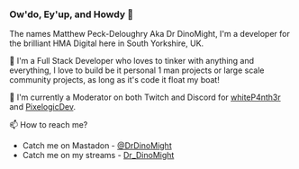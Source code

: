 ### Ow'do, Ey'up, and Howdy 👋

The names Matthew Peck-Deloughry Aka Dr DinoMight, I'm a developer for the brilliant HMA Digital here in South Yorkshire, UK.

💬 I'm a Full Stack Developer who loves to tinker with anything and everything, I love to build be it personal 1 man projects or large scale community projects, as long as it's code it float my boat!

🔭 I'm currently a Moderator on both Twitch and Discord for <a href="https://www.twitch.tv/whitep4nth3r">whiteP4nth3r</a> and <a href="https://www.twitch.tv/PixelogicDev">PixelogicDev</a>.

📫 How to reach me?
 - Catch me on Mastadon - <a rel="me" href="https://phpc.social/@DrDinoMight">@DrDinoMight</a>
 - Catch me on my streams - <a href="https://www.twitch.tv/dr_DinoMight">Dr_DinoMight</a>
